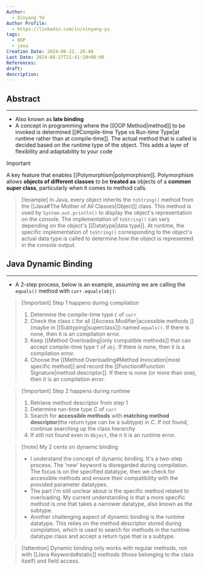 ```yaml
---
Author:
  - Xinyang YU
Author Profile:
  - https://linkedin.com/in/xinyang-yu
tags:
  - OOP
  - java
Creation Date: 2024-08-22, 20:48
Last Date: 2024-08-27T21:41:10+08:00
References: 
draft: 
description: 
---
```

## Abstract
---
- Also known as **late binding**
- A concept in programming where the [[OOP Method|method]] to be invoked is determined [[#Compile-time Type vs Run-time Type|at runtime rather than at compile-time]]. The actual method that is called is decided based on the runtime type of the object. This adds a layer of flexibility and adaptability to your code



>[!important]
> A key feature that enables [[Polymorphism|polymorphism]]. Polymorphism allows **objects of different classes** to be **treated as** objects of a **common super class**, particularly when it comes to method calls.

>[!example]
> In Java, every object inherits the `toString()` method from the [[Java#The Mother of All Classes|Object]] class. This method is used by `System.out.println()` to display the object's representation on the console. The implementation of `toString()` can vary depending on the object's [[Datatype|data type]]. At runtime, the specific implementation of `toString()` corresponding to the object's actual data type is called to determine how the object is represented in the console output.




## Java Dynamic Binding
---
- A 2-step process, below is an example, assuming we are calling the `equals()` method with `curr.equals(obj)`:

>[!important] Step 1 happens during compilation
> 1. Determine the compile-time type `C` of `curr`
> 2. Check the class `C` for all [[Access Modifier|accessible methods ]](maybe in [[Subtyping|superclass]]) named `equals()`. If there is none, then it is an compilation error.
> 3. Keep [[Method Overloading|only compatible methods]] that can accept compile-time type `T` of `obj`. If there is none, then it is a compilation error.
> 4. Choose the [[Method Overloading#Method Invocation|most specific method]] and record the [[Function#Function Signature|method descriptor]]. If there is none (or more than one), then it is an compilation error.

>[!important] Step 2 happens during runtime
> 1. Retrieve method descriptor from step 1
> 2. Determine run-time type $C$ of `curr`
> 3. Search for **accessible methods** with **matching method descriptor**(the return type can be a subtype) in $C$. If not found, continue searching up the class hierarchy
> 4. If still not found even in `Object`, the n it is an runtime error.

>[!note] My 2 cents on dynamic binding
> - I understand the concept of dynamic binding. It's a two-step process. The 'new' keyword is disregarded during compilation. The focus is on the specified datatype, then we check for accessible methods and ensure their compatibility with the provided parameter datatypes.
> - The part I'm still unclear about is the specific method related to overloading. My current understanding is that a more specific method is one that takes a narrower datatype, also known as the subtype.
> - Another challenging aspect of dynamic binding is the runtime datatype. This relies on the method descriptor stored during compilation, which is used to search for methods in the runtime datatype class and accept a return type that is a subtype.

>[!attention]
> Dynamic binding only works with regular methods, not with [[Java Keywords#static]] methods (those belonging to the class itself) and field access.
